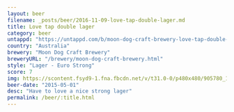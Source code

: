 ```yaml
---
layout: beer
filename: _posts/beer/2016-11-09-love-tap-double-lager.md
title: Love tap double lager
category: beer
untappd: "https://untappd.com/b/moon-dog-craft-brewery-love-tap-double-lager/1411128"
country: "Australia"
brewery: "Moon Dog Craft Brewery"
breweryURL: "/brewery/moon-dog-craft-brewery.html"
style: "Lager - Euro Strong"
score: 7
img: https://scontent.fsyd9-1.fna.fbcdn.net/v/t31.0-0/p480x480/905780_10153268265533745_1005147961464463270_o.jpg?_nc_cat=110&_nc_sid=e007fa&_nc_ohc=bRfDEqBRe3gAX_JAlG5&_nc_ht=scontent.fsyd9-1.fna&_nc_tp=6&oh=9099e7bd14c4786c6beacc6094db8e0e&oe=5F4861AE
beer-date: "2015-05-01"
desc: "Have to love a nice strong lager"
permalink: /beer/:title.html
---
```

